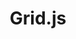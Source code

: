 ---
codehost: https://github.com/https://github.com/grid-js/gridjs
logohandle: gridjsio
sort: gridjs
title: Grid.js
twitter: https://x.com/grid_js
website: https://gridjs.io/
---